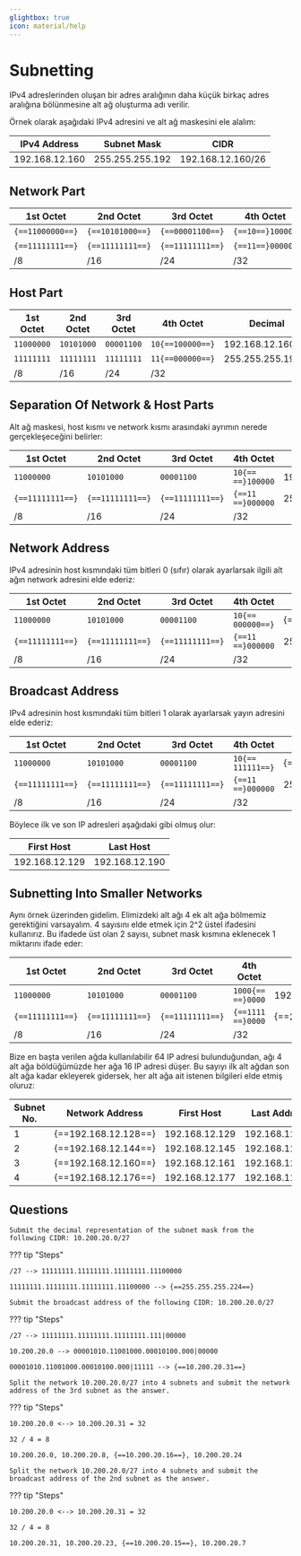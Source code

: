 ```yaml
---
glightbox: true
icon: material/help
---
```


# Subnetting

IPv4 adreslerinden oluşan bir adres aralığının daha küçük birkaç adres aralığına bölünmesine alt ağ oluşturma adı verilir.

Örnek olarak aşağıdaki IPv4 adresini ve alt ağ maskesini ele alalım:

| IPv4 Address | Subnet Mask | CIDR |
|---|---|---|
| 192.168.12.160 | 255.255.255.192 | 192.168.12.160/26 |

## Network Part

| 1st Octet | 2nd Octet | 3rd Octet | 4th Octet | Decimal |
|---|---|---|---|---|
| `{==11000000==}` | `{==10101000==}` | `{==00001100==}` | `{==10==}100000` | 192.168.12.160{==/26==} |
| `{==11111111==}` | `{==11111111==}` | `{==11111111==}` | `{==11==}000000` | {==255.255.255.192==} |
| /8 | /16 | /24 | /32 ||

## Host Part

| 1st Octet | 2nd Octet | 3rd Octet | 4th Octet | Decimal |
|---|---|---|---|---|
| `11000000` | `10101000` | `00001100` | `10{==100000==}` | 192.168.12.160/26 |
| `11111111` | `11111111` | `11111111` | `11{==000000==}` | 255.255.255.192 |
| /8 | /16 | /24 | /32 ||

## Separation Of Network & Host Parts

Alt ağ maskesi, host kısmı ve network kısmı arasındaki ayrımın nerede gerçekleşeceğini belirler:

| 1st Octet | 2nd Octet | 3rd Octet | 4th Octet | Decimal |
|---|---|---|---|---|
| `11000000` | `10101000` | `00001100` | `10{== ==}100000` | 192.168.12.160/26 |
| `{==11111111==}` | `{==11111111==}` | `{==11111111==}` | `{==11 ==}000000` | 255.255.255.192 |
| /8 | /16 | /24 | /32 ||

## Network Address

IPv4 adresinin host kısmındaki tüm bitleri 0 (sıfır) olarak ayarlarsak ilgili alt ağın network adresini elde ederiz:

| 1st Octet | 2nd Octet | 3rd Octet | 4th Octet | Decimal |
|---|---|---|---|---|
| `11000000` | `10101000` | `00001100` | `10{== 000000==}` | {==192.168.12.128==}/26 |
| `{==11111111==}` | `{==11111111==}` | `{==11111111==}` | `{==11 ==}000000` | 255.255.255.192 |
| /8 | /16 | /24 | /32 ||

## Broadcast Address

IPv4 adresinin host kısmındaki tüm bitleri 1 olarak ayarlarsak yayın adresini elde ederiz:

| 1st Octet | 2nd Octet | 3rd Octet | 4th Octet | Decimal |
|---|---|---|---|---|
| `11000000` | `10101000` | `00001100` | `10{== 111111==}` | {==192.168.12.191==}/26 |
| `{==11111111==}` | `{==11111111==}` | `{==11111111==}` | `{==11 ==}000000` | 255.255.255.192 |
| /8 | /16 | /24 | /32 ||

Böylece ilk ve son IP adresleri aşağıdaki gibi olmuş olur:

| First Host | Last Host |
|---|---|
| 192.168.12.129 | 192.168.12.190 |

## Subnetting Into Smaller Networks

Aynı örnek üzerinden gidelim. Elimizdeki alt ağı 4 ek alt ağa bölmemiz gerektiğini varsayalım. 4 sayısını elde etmek için 2^2 üstel ifadesini kullanırız. Bu ifadede üst olan 2 sayısı, subnet mask kısmına eklenecek 1 miktarını ifade eder:

| 1st Octet | 2nd Octet | 3rd Octet | 4th Octet | Decimal |
|---|---|---|---|---|
| `11000000` | `10101000` | `00001100` | `1000{== ==}0000` | 192.168.12.128{==/28==} |
| `{==11111111==}` | `{==11111111==}` | `{==11111111==}` | `{==1111 ==}0000` | {==255.255.255.240==} |
| /8 | /16 | /24 | /32 ||

Bize en başta verilen ağda kullanılabilir 64 IP adresi bulunduğundan, ağı 4 alt ağa böldüğümüzde her ağa 16 IP adresi düşer. Bu sayıyı ilk alt ağdan son alt ağa kadar ekleyerek gidersek, her alt ağa ait istenen bilgileri elde etmiş oluruz:

| Subnet No. | Network Address | First Host | Last Address | Broadcast Address |
|---|---|---|---|---|
| 1 | {==192.168.12.128==} | 192.168.12.129 | 192.168.12.142 | {==192.168.12.143==} |
| 2 | {==192.168.12.144==} | 192.168.12.145 | 192.168.12.158 | {==192.168.12.159==} |
| 3 | {==192.168.12.160==} | 192.168.12.161 | 192.168.12.174 | {==192.168.12.175==} |
| 4 | {==192.168.12.176==} | 192.168.12.177 | 192.168.12.190 | {==192.168.12.191==} |

## Questions

```text
Submit the decimal representation of the subnet mask from the following CIDR: 10.200.20.0/27
```

??? tip "Steps"

    /27 --> 11111111.11111111.11111111.11100000

    11111111.11111111.11111111.11100000 --> {==255.255.255.224==}

```text
Submit the broadcast address of the following CIDR: 10.200.20.0/27
```

??? tip "Steps"

    /27 --> 11111111.11111111.11111111.111|00000

    10.200.20.0 --> 00001010.11001000.00010100.000|00000

    00001010.11001000.00010100.000|11111 --> {==10.200.20.31==}

```text
Split the network 10.200.20.0/27 into 4 subnets and submit the network address of the 3rd subnet as the answer.
```

??? tip "Steps"

    10.200.20.0 <--> 10.200.20.31 = 32

    32 / 4 = 8

    10.200.20.0, 10.200.20.8, {==10.200.20.16==}, 10.200.20.24

```text
Split the network 10.200.20.0/27 into 4 subnets and submit the broadcast address of the 2nd subnet as the answer.
```

??? tip "Steps"

    10.200.20.0 <--> 10.200.20.31 = 32

    32 / 4 = 8

    10.200.20.31, 10.200.20.23, {==10.200.20.15==}, 10.200.20.7
